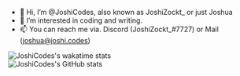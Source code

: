 - 👋 Hi, I’m @JoshiCodes, also known as JoshiZockt_ or just Joshua
- 👀 I’m interested in coding and writing.
- 📫 You can reach me via. Discord (JoshiZockt_#7727) or Mail (joshua@joshi.codes)

![JoshiCodes's wakatime stats](https://github-readme-stats-git-masterrstaa-rickstaa.vercel.app/api/top-langs?username=joshicodes&theme=dracula)
<br>
![JoshiCodes's GitHub stats](https://github-readme-stats-git-masterrstaa-rickstaa.vercel.app/api?username=joshicodes&show_icons=true&count_private=true&theme=dracula)
